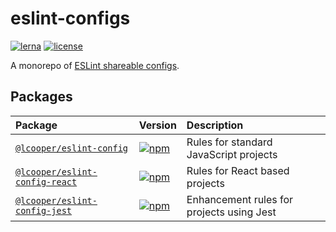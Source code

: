 # eslint-configs

[![lerna][lerna-badge]][lerna-link]
[![license][license-badge]][license-link]

A monorepo of [ESLint shareable configs](https://eslint.org/docs/developer-guide/shareable-configs).

## Packages

| Package                                                        | Version                                                               | Description                               |
|:---------------------------------------------------------------|:----------------------------------------------------------------------|:------------------------------------------|
| [`@lcooper/eslint-config`](packages/eslint-config)             | [![npm][eslint-config-npm-badge]][eslint-config-npm-link]             | Rules for standard JavaScript projects    |
| [`@lcooper/eslint-config-react`](packages/eslint-config-react) | [![npm][eslint-config-react-npm-badge]][eslint-config-react-npm-link] | Rules for React based projects            |
| [`@lcooper/eslint-config-jest`](packages/eslint-config-jest)   | [![npm][eslint-config-jest-npm-badge]][eslint-config-jest-npm-link]   | Enhancement rules for projects using Jest |

[eslint-config-npm-link]: https://www.npmjs.com/package/@lcooper/eslint-config
[eslint-config-npm-badge]: https://img.shields.io/npm/v/@lcooper/eslint-config?logo=npm&style=flat-square
[eslint-config-react-npm-link]: https://www.npmjs.com/package/@lcooper/eslint-config-react
[eslint-config-react-npm-badge]: https://img.shields.io/npm/v/@lcooper/eslint-config-react?logo=npm&style=flat-square
[eslint-config-jest-npm-link]: https://www.npmjs.com/package/@lcooper/eslint-config-jest
[eslint-config-jest-npm-badge]: https://img.shields.io/npm/v/@lcooper/eslint-config-jest?logo=npm&style=flat-square

[license-link]: LICENSE
[license-badge]: https://img.shields.io/github/license/luciancooper/eslint-configs?color=brightgreen&style=for-the-badge
[lerna-link]: https://lerna.js.org
[lerna-badge]: https://img.shields.io/badge/maintained%20with-lerna-cc00ff.svg?style=for-the-badge

